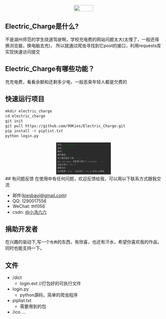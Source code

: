 <div align=center><img src="https://raw.githubusercontent.com/99Kies/Electric_Charge/master/ico/m.ico" width="35%" height="35%" /></div>

## Electric_Charge是什么?
  不是湖州师范的学生绕道驾驶啊，学校充电费的网站问题太大(太慢了，一般还得换浏览器，换电脑去充)，
所以就通过爬虫寻找到它post的接口，利用requests库实现快速访问提交

## Electric_Charge有哪些功能？
  充充电费，看看余额和还剩多少电，一般恶臭年轻人都是欠费的
	
## 快速运行项目
    mkdir electric_charge
    cd electric_charge
    git init
    git pull https://github.com/99Kies/Electric_Charge.git
    pip install -r piplist.txt
    python login.py
<div align=center><img src="https://github.com/99Kies/Electric_Charge/blob/master/ico/run.png?raw=true" width="35%" height="35%" /></div>
## 有问题反馈
在使用中有任何问题，欢迎反馈给我，可以用以下联系方式跟我交流

* 邮件(kiesbayi@gmail.com)
* QQ: 1290017556
* WeChat: thf056
* csdn: [@小汤六六](https://blog.csdn.net/qq_19381989)

## 捐助开发者
在兴趣的驱动下,写一个`免费`的东西，有欣喜，也还有汗水，希望你喜欢我的作品，同时也能支持一下。

## 文件
* /dict
    *  login.ext    //打包好的可执行文件
* login.py
    *  python源码，简单的爬虫程序
* piplist.txt
    *  需要用到的包
* /ico ...

